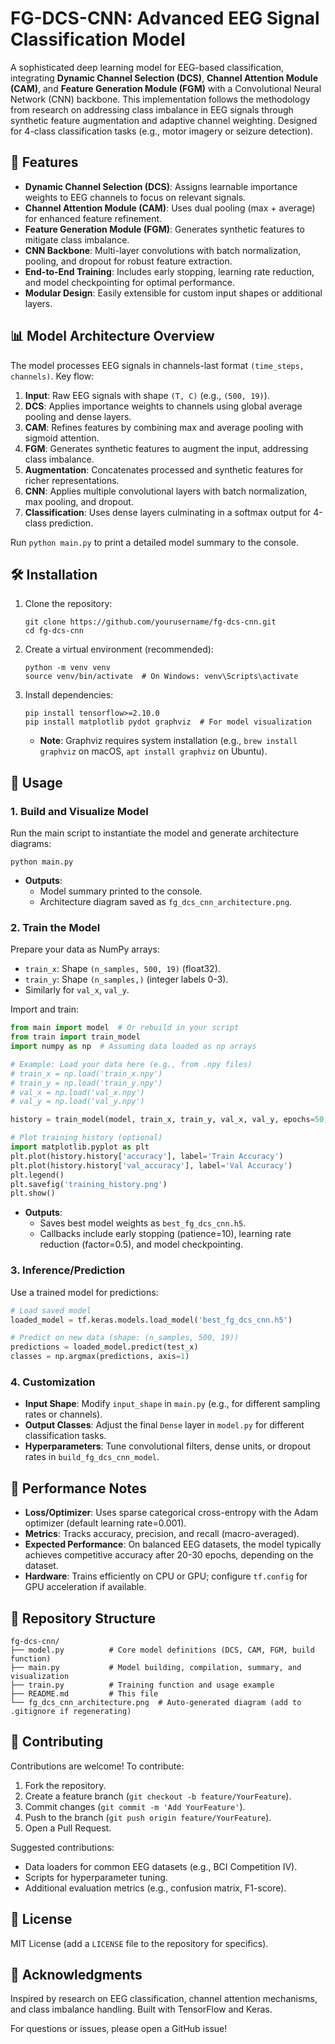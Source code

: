 # FG-DCS-CNN: Advanced EEG Signal Classification Model

A sophisticated deep learning model for EEG-based classification, integrating **Dynamic Channel Selection (DCS)**, **Channel Attention Module (CAM)**, and **Feature Generation Module (FGM)** with a Convolutional Neural Network (CNN) backbone. This implementation follows the methodology from research on addressing class imbalance in EEG signals through synthetic feature augmentation and adaptive channel weighting. Designed for 4-class classification tasks (e.g., motor imagery or seizure detection).

## 🚀 Features
- **Dynamic Channel Selection (DCS)**: Assigns learnable importance weights to EEG channels to focus on relevant signals.
- **Channel Attention Module (CAM)**: Uses dual pooling (max + average) for enhanced feature refinement.
- **Feature Generation Module (FGM)**: Generates synthetic features to mitigate class imbalance.
- **CNN Backbone**: Multi-layer convolutions with batch normalization, pooling, and dropout for robust feature extraction.
- **End-to-End Training**: Includes early stopping, learning rate reduction, and model checkpointing for optimal performance.
- **Modular Design**: Easily extensible for custom input shapes or additional layers.

## 📊 Model Architecture Overview
The model processes EEG signals in channels-last format `(time_steps, channels)`. Key flow:
1. **Input**: Raw EEG signals with shape `(T, C)` (e.g., `(500, 19)`).
2. **DCS**: Applies importance weights to channels using global average pooling and dense layers.
3. **CAM**: Refines features by combining max and average pooling with sigmoid attention.
4. **FGM**: Generates synthetic features to augment the input, addressing class imbalance.
5. **Augmentation**: Concatenates processed and synthetic features for richer representations.
6. **CNN**: Applies multiple convolutional layers with batch normalization, max pooling, and dropout.
7. **Classification**: Uses dense layers culminating in a softmax output for 4-class prediction.

Run `python main.py` to print a detailed model summary to the console.

## 🛠️ Installation
1. Clone the repository:
   ```
   git clone https://github.com/yourusername/fg-dcs-cnn.git
   cd fg-dcs-cnn
   ```
2. Create a virtual environment (recommended):
   ```
   python -m venv venv
   source venv/bin/activate  # On Windows: venv\Scripts\activate
   ```
3. Install dependencies:
   ```
   pip install tensorflow>=2.10.0
   pip install matplotlib pydot graphviz  # For model visualization
   ```
   - **Note**: Graphviz requires system installation (e.g., `brew install graphviz` on macOS, `apt install graphviz` on Ubuntu).

## 📖 Usage
### 1. Build and Visualize Model
Run the main script to instantiate the model and generate architecture diagrams:
```
python main.py
```
- **Outputs**: 
  - Model summary printed to the console.
  - Architecture diagram saved as `fg_dcs_cnn_architecture.png`.

### 2. Train the Model
Prepare your data as NumPy arrays:
- `train_x`: Shape `(n_samples, 500, 19)` (float32).
- `train_y`: Shape `(n_samples,)` (integer labels 0-3).
- Similarly for `val_x`, `val_y`.

Import and train:
```python
from main import model  # Or rebuild in your script
from train import train_model
import numpy as np  # Assuming data loaded as np arrays

# Example: Load your data here (e.g., from .npy files)
# train_x = np.load('train_x.npy')
# train_y = np.load('train_y.npy')
# val_x = np.load('val_x.npy')
# val_y = np.load('val_y.npy')

history = train_model(model, train_x, train_y, val_x, val_y, epochs=50, batch_size=32)

# Plot training history (optional)
import matplotlib.pyplot as plt
plt.plot(history.history['accuracy'], label='Train Accuracy')
plt.plot(history.history['val_accuracy'], label='Val Accuracy')
plt.legend()
plt.savefig('training_history.png')
plt.show()
```
- **Outputs**:
  - Saves best model weights as `best_fg_dcs_cnn.h5`.
  - Callbacks include early stopping (patience=10), learning rate reduction (factor=0.5), and model checkpointing.

### 3. Inference/Prediction
Use a trained model for predictions:
```python
# Load saved model
loaded_model = tf.keras.models.load_model('best_fg_dcs_cnn.h5')

# Predict on new data (shape: (n_samples, 500, 19))
predictions = loaded_model.predict(test_x)
classes = np.argmax(predictions, axis=1)
```

### 4. Customization
- **Input Shape**: Modify `input_shape` in `main.py` (e.g., for different sampling rates or channels).
- **Output Classes**: Adjust the final `Dense` layer in `model.py` for different classification tasks.
- **Hyperparameters**: Tune convolutional filters, dense units, or dropout rates in `build_fg_dcs_cnn_model`.

## 🔬 Performance Notes
- **Loss/Optimizer**: Uses sparse categorical cross-entropy with the Adam optimizer (default learning rate=0.001).
- **Metrics**: Tracks accuracy, precision, and recall (macro-averaged).
- **Expected Performance**: On balanced EEG datasets, the model typically achieves competitive accuracy after 20-30 epochs, depending on the dataset.
- **Hardware**: Trains efficiently on CPU or GPU; configure `tf.config` for GPU acceleration if available.

## 📂 Repository Structure
```
fg-dcs-cnn/
├── model.py          # Core model definitions (DCS, CAM, FGM, build function)
├── main.py           # Model building, compilation, summary, and visualization
├── train.py          # Training function and usage example
├── README.md         # This file
└── fg_dcs_cnn_architecture.png  # Auto-generated diagram (add to .gitignore if regenerating)
```

## 🤝 Contributing
Contributions are welcome! To contribute:
1. Fork the repository.
2. Create a feature branch (`git checkout -b feature/YourFeature`).
3. Commit changes (`git commit -m 'Add YourFeature'`).
4. Push to the branch (`git push origin feature/YourFeature`).
5. Open a Pull Request.

Suggested contributions:
- Data loaders for common EEG datasets (e.g., BCI Competition IV).
- Scripts for hyperparameter tuning.
- Additional evaluation metrics (e.g., confusion matrix, F1-score).

## 📄 License
MIT License (add a `LICENSE` file to the repository for specifics).

## 🙏 Acknowledgments
Inspired by research on EEG classification, channel attention mechanisms, and class imbalance handling. Built with TensorFlow and Keras.

For questions or issues, please open a GitHub issue!
